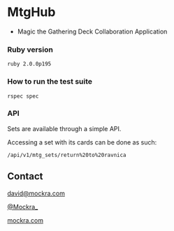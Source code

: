 # MtgHub
* Magic the Gathering Deck Collaboration Application

### Ruby version
    ruby 2.0.0p195

### How to run the test suite
    rspec spec

### API
Sets are available through a simple API.

Accessing a set with its cards can be done as such:

`/api/v1/mtg_sets/return%20to%20ravnica`

## Contact

[david@mockra.com](mailto:david@mockra.com)

[@Mockra_](http://twitter.com/#!/mockra_)

[mockra.com](http://mockra.com)
